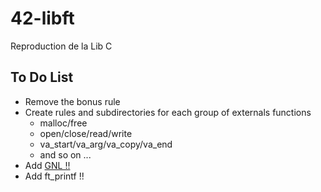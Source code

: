 # 42-libft
Reproduction de la Lib C

## To Do List
- Remove the bonus rule
- Create rules and subdirectories for each group of externals functions
  - malloc/free
  - open/close/read/write
  - va_start/va_arg/va_copy/va_end
  - and so on ...
- Add [GNL !!](https://github.com/maolivie/42-GNL)
- Add ft_printf !!
